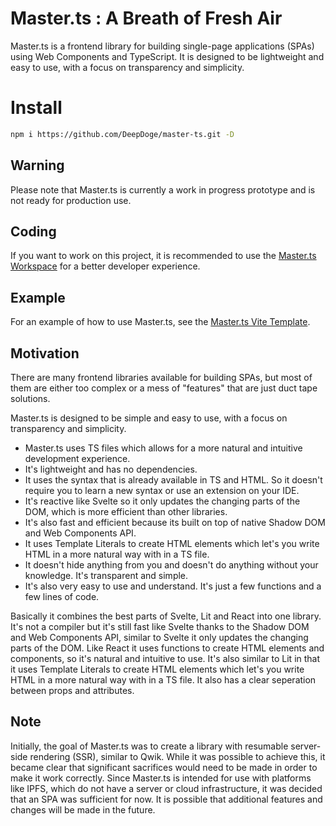 # Master.ts : A Breath of Fresh Air
Master.ts is a frontend library for building single-page applications (SPAs) using Web Components and TypeScript. It is designed to be lightweight and easy to use, with a focus on transparency and simplicity.

# Install
```bash
npm i https://github.com/DeepDoge/master-ts.git -D
```

## Warning
Please note that Master.ts is currently a work in progress prototype and is not ready for production use.

## Coding
If you want to work on this project, it is recommended to use the [Master.ts Workspace](https://github.com/DeepDoge/master-ts-workspace) for a better developer experience.

## Example
For an example of how to use Master.ts, see the [Master.ts Vite Template](https://github.com/DeepDoge/master-ts-vite-template).

## Motivation
There are many frontend libraries available for building SPAs, but most of them are either too complex or a mess of "features" that are just duct tape solutions. 

Master.ts is designed to be simple and easy to use, with a focus on transparency and simplicity.
- Master.ts uses TS files which allows for a more natural and intuitive development experience. 
- It's lightweight and has no dependencies.
- It uses the syntax that is already available in TS and HTML. So it doesn't require you to learn a new syntax or use an extension on your IDE.
- It's reactive like Svelte so it only updates the changing parts of the DOM, which is more efficient than other libraries.
- It's also fast and efficient because its built on top of native Shadow DOM and Web Components API.
- It uses Template Literals to create HTML elements which let's you write HTML in a more natural way with in a TS file.
- It doesn't hide anything from you and doesn't do anything without your knowledge. It's transparent and simple.
- It's also very easy to use and understand. It's just a few functions and a few lines of code.

Basically it combines the best parts of Svelte, Lit and React into one library. 
It's not a compiler but it's still fast like Svelte thanks to the Shadow DOM and Web Components API, similar to Svelte it only updates the changing parts of the DOM. Like React it uses functions to create HTML elements and components, so it's natural and intuitive to use. It's also similar to Lit in that it uses Template Literals to create HTML elements which let's you write HTML in a more natural way with in a TS file. 
It also has a clear seperation between props and attributes.

## Note
Initially, the goal of Master.ts was to create a library with resumable server-side rendering (SSR), similar to Qwik. While it was possible to achieve this, it became clear that significant sacrifices would need to be made in order to make it work correctly. Since Master.ts is intended for use with platforms like IPFS, which do not have a server or cloud infrastructure, it was decided that an SPA was sufficient for now. It is possible that additional features and changes will be made in the future.
